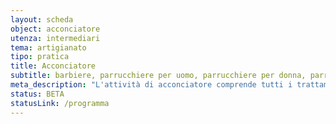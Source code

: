 ```yaml
---
layout: scheda
object: acconciatore
utenza: intermediari
tema: artigianato
tipo: pratica
title: Acconciatore
subtitle: barbiere, parrucchiere per uomo, parrucchiere per donna, parrucchiere misto, coiffeur, salone
meta_description: "L'attività di acconciatore comprende tutti i trattamenti e i servizi volti a modificare, migliorare, mantenere e proteggere l'aspetto estetico dei capelli"
status: BETA
statusLink: /programma
---
```

